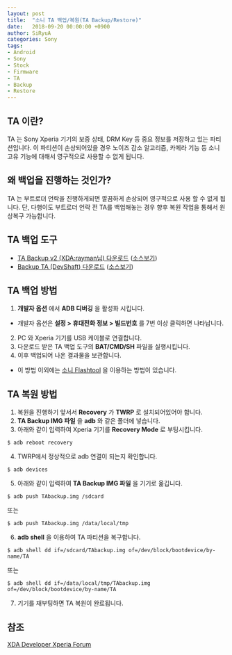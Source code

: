 ```yaml
---
layout: post
title:  "소니 TA 백업/복원(TA Backup/Restore)"
date:   2018-09-20 00:00:00 +0900
author: SiRyuA
categories: Sony
tags:
- Android
- Sony
- Stock
- Firmware
- TA
- Backup
- Restore
---
```


## TA 이란?
TA 는 Sony Xperia 기기의 보증 상태, DRM Key 등 중요 정보를 저장하고 있는 파티션입니다. 이 파티션이 손상되어있을 경우 노이즈 감소 알고리즘, 카메라 기능 등 소니 고유 기능에 대해서 영구적으로 사용할 수 없게 됩니다.


## 왜 백업을 진행하는 것인가?
TA 는 부트로더 언락을 진행하게되면 깔끔하게 손상되어 영구적으로 사용 할 수 없게 됩니다. 단, 다행이도 부트로더 언락 전 TA를 백업해놓는 경우 향후 복원 작업을 통해서 원상복구 가능합니다.


## TA 백업 도구
* [TA Backup v2 (XDA:rayman님) 다운로드](https://forum.xda-developers.com/crossdevice-dev/sony/universal-dirtycow-based-ta-backup-t3514236) ([소스보기](https://github.com/EnJens/backupTA))
* [Backup TA (DevShaft) 다운로드](https://github.com/DevShaft/Backup-TA/releases) ([소스보기](https://github.com/DevShaft/Backup-TA))


## TA 백업 방법
1. **개발자 옵션** 에서 **ADB 디버깅** 을 활성화 시킵니다.
 * 개발자 옵션은 **설정 > 휴대전화 정보 > 빌드번호** 를 7번 이상 클릭하면 나타납니다.
2. PC 와 Xperia 기기를 USB 케이블로 연결합니다.
3. 다운로드 받은 TA 백업 도구의 **BAT/CMD/SH** 파일을 실행시킵니다.
4. 이후 백업되어 나온 결과물을 보관합니다.

* 이 방법 이외에는 [소니 Flashtool](/sony/sony-flashtool.html) 을 이용하는 방법이 있습니다.


## TA 복원 방법
1. 복원을 진행하기 앞서서 **Recovery** 가 **TWRP** 로 설치되어있어야 합니다.
2. **TA Backup IMG 파일** 을 **adb** 와 같은 폴더에 넣습니다.
3. 아래와 같이 입력하여 Xperia 기기를 **Recovery Mode** 로 부팅시킵니다.
~~~~
$ adb reboot recovery
~~~~
4. TWRP에서 정상적으로 adb 연결이 되는지 확인합니다.
~~~~
$ adb devices
~~~~
5. 아래와 같이 입력하여 **TA Backup IMG 파일** 을 기기로 옮깁니다.
~~~~
$ adb push TAbackup.img /sdcard
~~~~
또는
~~~~
$ adb push TAbackup.img /data/local/tmp
~~~~
6. **adb shell** 을 이용하여 TA 파티션을 복구합니다.
~~~~
$ adb shell dd if=/sdcard/TAbackup.img of=/dev/block/bootdevice/by-name/TA
~~~~
또는
~~~~
$ adb shell dd if=/data/local/tmp/TAbackup.img of=/dev/block/bootdevice/by-name/TA
~~~~
7. 기기를 재부팅하면 TA 복원이 완료됩니다.


## 참조
[XDA Developer Xperia Forum](https://forum.xda-developers.com/crossdevice-dev/sony/universal-dirtycow-based-ta-backup-t3514236)
